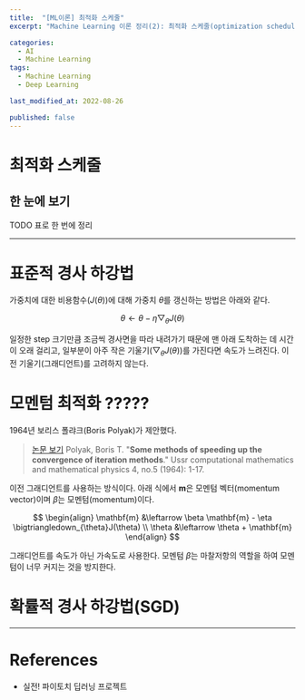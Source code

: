 ```yaml
---
title:  "[ML이론] 최적화 스케줄"
excerpt: "Machine Learning 이론 정리(2): 최적화 스케줄(optimization schedule) 정리"

categories:
  - AI
  - Machine Learning
tags:
  - Machine Learning
  - Deep Learning

last_modified_at: 2022-08-26

published: false
---
```


# 최적화 스케줄


## 한 눈에 보기
TODO 표로 한 번에 정리

- - -

# 표준적 경사 하강법

가중치에 대한 비용함수($J(\theta)$)에 대해 가중치 $\theta$를 갱신하는 방법은 아래와 같다.

$$
\theta \leftarrow \theta - \eta \bigtriangledown_{\theta}J(\theta)
$$

일정한 step 크기만큼 조금씩 경사면을 따라 내려가기 때문에 맨 아래 도착하는 데 시간이 오래 걸리고, 일부분이 아주 작은 기울기($\bigtriangledown_{\theta}J(\theta)$)를 가진다면 속도가 느려진다. 이전 기울기(그래디언트)를 고려하지 않는다.

# 모멘텀 최적화 ?????
1964년 보리스 폴랴크(Boris Polyak)가 제안했다.

> [논문 보기](https://www.sciencedirect.com/science/article/abs/pii/0041555364901375) Polyak, Boris T. "**Some methods of speeding up the convergence of iteration methods**." Ussr computational mathematics and mathematical physics 4, no.5 (1964): 1-17.

이전 그래디언트를 사용하는 방식이다. 아래 식에서 $\mathbf{m}$은 모멘텀 벡터(momentum vector)이며 $\beta$는 모멘텀(momentum)이다.

$$
\begin{align}
\mathbf{m} &\leftarrow \beta \mathbf{m} - \eta \bigtriangledown_{\theta}J(\theta) \\
\theta &\leftarrow \theta + \mathbf{m}
\end{align}
$$

그래디언트를 속도가 아닌 가속도로 사용한다. 모멘텀 $\beta$는 마찰저항의 역할을 하여 모멘텀이 너무 커지는 것을 방지한다.

# 확률적 경사 하강법(SGD)

- - -

# References
* 실전! 파이토치 딥러닝 프로젝트
